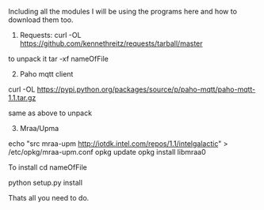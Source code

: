  Including all the modules I will be using the programs here and how to download them too.


1. Requests: 
 curl -OL https://github.com/kennethreitz/requests/tarball/master
 
to unpack it tar -xf nameOfFile


2. Paho mqtt client 

curl -OL https://pypi.python.org/packages/source/p/paho-mqtt/paho-mqtt-1.1.tar.gz

same as above to unpack


3. Mraa/Upma 

echo "src mraa-upm http://iotdk.intel.com/repos/1.1/intelgalactic" > /etc/opkg/mraa-upm.conf
opkg update
opkg install libmraa0





To install cd nameOfFile

python setup.py install 




Thats all you need to do.
 
